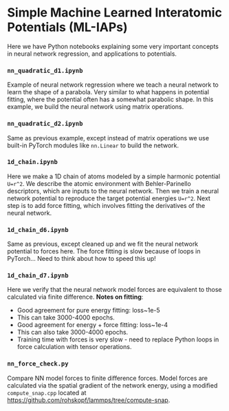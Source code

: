 # Simple Machine Learned Interatomic Potentials (ML-IAPs)

Here we have Python notebooks explaining some very important concepts in neural network regression, and applications to potentials.

### `nn_quadratic_d1.ipynb`

Example of neural network regression where we teach a neural network to learn the shape of a parabola. Very similar to what happens in potential fitting, where the potential often has a somewhat parabolic shape. In this example, we build the neural network using matrix operations.

### `nn_quadratic_d2.ipynb`

Same as previous example, except instead of matrix operations we use built-in PyTorch modules like `nn.Linear` to build the network.

### `1d_chain.ipynb`

Here we make a 1D chain of atoms modeled by a simple harmonic potential `U=r^2`. We describe the atomic environment with Behler-Parinello descriptors, which are inputs to the neural network. Then we train a neural network potential to reproduce the target potential energies `U=r^2`. Next step is to add force fitting, which involves fitting the derivatives of the neural network.

### `1d_chain_d6.ipynb`

Same as previous, except cleaned up and we fit the neural network potential to forces here. The force fitting is slow because of loops in PyTorch... Need to think about how to speed this up!

### `1d_chain_d7.ipynb`

Here we verify that the neural network model forces are equivalent to those calculated via finite difference.
**Notes on fitting**:
- Good agreement for pure energy fitting: loss~1e-5
- This can take 3000-4000 epochs.
- Good agreement for energy + force fitting: loss~1e-4
- This can also take 3000-4000 epochs.
- Training time with forces is very slow - need to replace Python loops in force calculation with tensor operations.

### `nn_force_check.py`

Compare NN model forces to finite difference forces. Model forces are calculated via the spatial gradient of the network energy, using a modified `compute_snap.cpp` located at https://github.com/rohskopf/lammps/tree/compute-snap.
